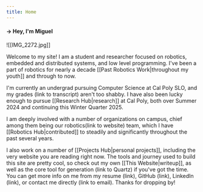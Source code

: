 ```yaml
---
title: Home
---
```

<h4>→ Hey, I'm Miguel</h4>

![[IMG_2272.jpg]]

Welcome to my site! I am a student and researcher focused on robotics, embedded and distributed systems, and low level programming. I've been a part of robotics for nearly a decade [[Past Robotics Work|throughout my youth]] and through to now.

I'm currently an undergrad pursuing Computer Science at Cal Poly SLO, and my grades (link to transcript) aren't too shabby. I have also been lucky enough to pursue [[Research Hub|research]] at Cal Poly, both over Summer 2024 and continuing this Winter Quarter 2025. 

I am deeply involved with a number of organizations on campus, chief among them being our robotics(link to website) team, which I have [[Robotics Hub|contributed]] to steadily and significantly throughout the past several years. 

I also work on a number of [[Projects Hub|personal projects]], including the very website you are reading right now. The tools and journey used to build this site are pretty cool, so check out my own [[This Website|writeup]], as well as the core tool for generation (link to Quartz) if you've got the time. You can get more info on me from my resume (link), GitHub (link), LinkedIn (link), or contact me directly (link to email). Thanks for dropping by!